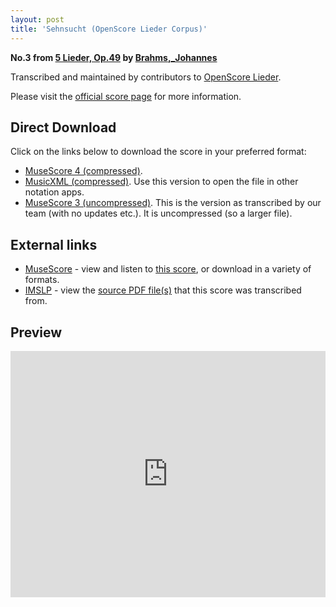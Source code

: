 ```yaml
---
layout: post
title: 'Sehnsucht (OpenScore Lieder Corpus)'
---
```


__No.3 from [5 Lieder, Op.49](https://fourscoreandmore.org/openscore/lieder/Brahms%2C_Johannes/5_Lieder%2C_Op.49/) by [Brahms,_Johannes](https://fourscoreandmore.org/openscore/lieder/Brahms%2C_Johannes)__

Transcribed and maintained by contributors to [OpenScore Lieder].

Please visit the [official score page] for more information.

[official score page]: https://musescore.com/openscore-lieder-corpus/scores/5098713
[OpenScore Lieder]: https://musescore.com/openscore-lieder-corpus

## Direct Download

Click on the links below to download the score in your preferred format:
- [MuseScore 4 (compressed)](https://fourscoreandmore.org/openscore/lieder/Brahms%2C_Johannes/5_Lieder%2C_Op.49/3_Sehnsucht.mscz).
- [MusicXML (compressed)](https://fourscoreandmore.org/openscore/lieder/Brahms%2C_Johannes/5_Lieder%2C_Op.49/3_Sehnsucht.mxl). Use this version to open the file in other notation apps.
- [MuseScore 3 (uncompressed)](https://raw.githubusercontent.com/OpenScore/Lieder/refs/heads/main/scores/Brahms%2C_Johannes/5_Lieder%2C_Op.49/3_Sehnsucht/lc5098713.mscx). This is the version as transcribed by our team (with no updates etc.). It is uncompressed (so a larger file).

## External links

- [MuseScore] - view and listen to [this score][MuseScore], or download in a variety of formats.
- [IMSLP] - view the [source PDF file(s)][IMSLP] that this score was transcribed from.

[MuseScore]: https://musescore.com/score/5098713
[IMSLP]: https://imslp.org/wiki/Special:ReverseLookup/81909

## Preview

<iframe width="100%" height="394" src="https://musescore.com/openscore-lieder-corpus/scores/5098713/embed" frameborder="0" allowfullscreen allow="autoplay; fullscreen"></iframe>

